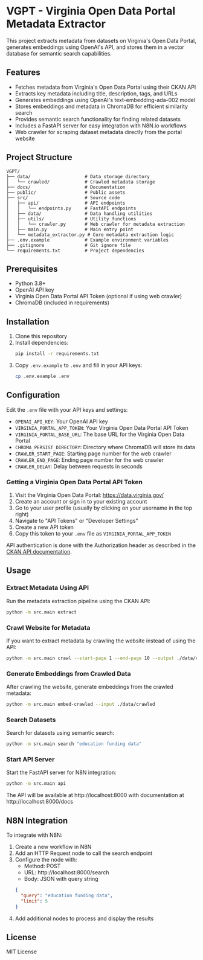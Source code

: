 # VGPT - Virginia Open Data Portal Metadata Extractor

This project extracts metadata from datasets on Virginia's Open Data Portal, generates embeddings using OpenAI's API, and stores them in a vector database for semantic search capabilities.

## Features

- Fetches metadata from Virginia's Open Data Portal using their CKAN API
- Extracts key metadata including title, description, tags, and URLs
- Generates embeddings using OpenAI's text-embedding-ada-002 model
- Stores embeddings and metadata in ChromaDB for efficient similarity search
- Provides semantic search functionality for finding related datasets
- Includes a FastAPI server for easy integration with N8N.io workflows
- Web crawler for scraping dataset metadata directly from the portal website

## Project Structure

```
VGPT/
├── data/                    # Data storage directory
│   └── crawled/             # Crawled metadata storage
├── docs/                    # Documentation
├── public/                  # Public assets
├── src/                     # Source code
│   ├── api/                 # API endpoints
│   │   └── endpoints.py     # FastAPI endpoints
│   ├── data/                # Data handling utilities
│   ├── utils/               # Utility functions
│   │   └── crawler.py       # Web crawler for metadata extraction
│   ├── main.py              # Main entry point
│   └── metadata_extractor.py # Core metadata extraction logic
├── .env.example             # Example environment variables
├── .gitignore               # Git ignore file
└── requirements.txt         # Project dependencies
```

## Prerequisites

- Python 3.8+
- OpenAI API key
- Virginia Open Data Portal API Token (optional if using web crawler)
- ChromaDB (included in requirements)

## Installation

1. Clone this repository
2. Install dependencies:
   ```bash
   pip install -r requirements.txt
   ```
3. Copy `.env.example` to `.env` and fill in your API keys:
   ```bash
   cp .env.example .env
   ```

## Configuration

Edit the `.env` file with your API keys and settings:
- `OPENAI_API_KEY`: Your OpenAI API key
- `VIRGINIA_PORTAL_APP_TOKEN`: Your Virginia Open Data Portal API Token
- `VIRGINIA_PORTAL_BASE_URL`: The base URL for the Virginia Open Data Portal
- `CHROMA_PERSIST_DIRECTORY`: Directory where ChromaDB will store its data
- `CRAWLER_START_PAGE`: Starting page number for the web crawler
- `CRAWLER_END_PAGE`: Ending page number for the web crawler
- `CRAWLER_DELAY`: Delay between requests in seconds

### Getting a Virginia Open Data Portal API Token

1. Visit the Virginia Open Data Portal: https://data.virginia.gov/
2. Create an account or sign in to your existing account
3. Go to your user profile (usually by clicking on your username in the top right)
4. Navigate to "API Tokens" or "Developer Settings"
5. Create a new API token
6. Copy this token to your `.env` file as `VIRGINIA_PORTAL_APP_TOKEN`

API authentication is done with the Authorization header as described in the [CKAN API documentation](https://docs.ckan.org/en/2.9/api/).

## Usage

### Extract Metadata Using API

Run the metadata extraction pipeline using the CKAN API:
```bash
python -m src.main extract
```

### Crawl Website for Metadata

If you want to extract metadata by crawling the website instead of using the API:
```bash
python -m src.main crawl --start-page 1 --end-page 10 --output ./data/crawled
```

### Generate Embeddings from Crawled Data

After crawling the website, generate embeddings from the crawled metadata:
```bash
python -m src.main embed-crawled --input ./data/crawled
```

### Search Datasets

Search for datasets using semantic search:
```bash
python -m src.main search "education funding data"
```

### Start API Server

Start the FastAPI server for N8N integration:
```bash
python -m src.main api
```

The API will be available at http://localhost:8000 with documentation at http://localhost:8000/docs

## N8N Integration

To integrate with N8N:

1. Create a new workflow in N8N
2. Add an HTTP Request node to call the search endpoint
3. Configure the node with:
   - Method: POST
   - URL: http://localhost:8000/search
   - Body: JSON with query string
   ```json
   {
     "query": "education funding data",
     "limit": 5
   }
   ```
4. Add additional nodes to process and display the results

## License

MIT License 